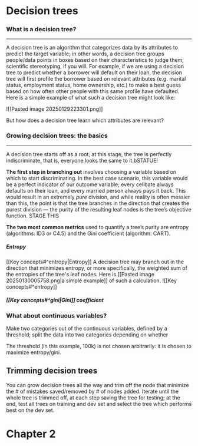 # Decision trees
### What is a decision tree?
---
A decision tree is an algorithm that categorizes data by its attributes to predict the target variable; in other words, a decision tree groups people/data points in boxes based on their characteristics to judge them; scientific stereotyping, if you will. For example, if we are using a decision tree to predict whether a borrower will default on their loan, the decision tree will first profile the borrower based on relevant attributes (e.g. marital status, employment status, home ownership, etc.) to make a best guess based on how often other people with this same profile have defaulted. Here is a simple example of what such a decision tree might look like:

![[Pasted image 20250129223301.png]]

But how does a decision tree learn which attributes are relevant?
### Growing decision trees: the basics
---
A decision tree starts off as a root; at this stage, the tree is perfectly indiscriminate, that is, everyone looks the same to it.bSTATUE!

**The first step in branching out** involves choosing a variable based on which to start discriminating. In the best case scenario, this variable would be a perfect indicator of our outcome variable; every celibate always defaults on their loan, and every married person always pays it back. This would result in an extremely *pure* division, and while reality is often messier than this, the point is that the tree branches in the direction that creates the purest division — the purity of the resulting leaf nodes is the tree’s objective function. STAGE THIS

**The two most common metrics** used to quantify a tree’s purity are entropy (algorithms: ID3 or C4.5) and the Gini coefficient (algorithm: CART).
##### Entropy
[[Key concepts#^entropy|Entropy]] A decision tree may branch out in the direction that minimizes entropy, or more specifically, the weighted sum of the entropies of the tree's leaf nodes. Here is [[Pasted image 20250130005758.png|a simple example]] of such a calculation.
![[Key concepts#^entropy]]
##### [[Key concepts#^gini|Gini]] coefficient






### What about continuous variables? 

Make two categories out of the continuous variables, defined by a threshold; split the data into two categories depending on whether 

The threshold (in this example, 100k) is not chosen arbitrarily: it is chosen to maximize entropy/gini.

  

  

## Trimming decision trees

You can grow decision trees all the way and trim off the node that minimize the # of mistakes saved/removed by # of nodes added. Iterate until the whole tree is trimmed off, at each step saving the tree for testing; at the end, test all trees on training and dev set and select the tree which performs best on the dev set.


# Chapter 2

